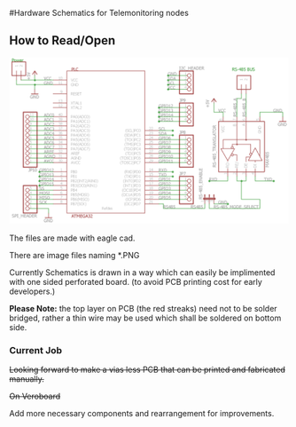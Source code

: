 #Hardware Schematics for Telemonitoring nodes

## How to Read/Open

![alt text][master_diag]

The files are made with eagle cad. 

There are image files naming  *.PNG  

Currently Schematics is drawn in a way which can easily be implimented with one sided perforated board. (to avoid PCB printing cost for early developers.) 

**Please Note:** the top layer on PCB (the red streaks) need not to be solder bridged, rather a thin wire may be used which shall be soldered on bottom side.

### Current Job
~~Looking forward to make a vias less PCB that can be printed and fabricated manually.~~

~~On Veroboard~~

Add more necessary components and rearrangement for improvements. 

[master_diag]: https://github.com/ArpanHalder/TeleMonitor/blob/master/Hardware/Schimatics/Schematic%20Diagram%20V1.png
